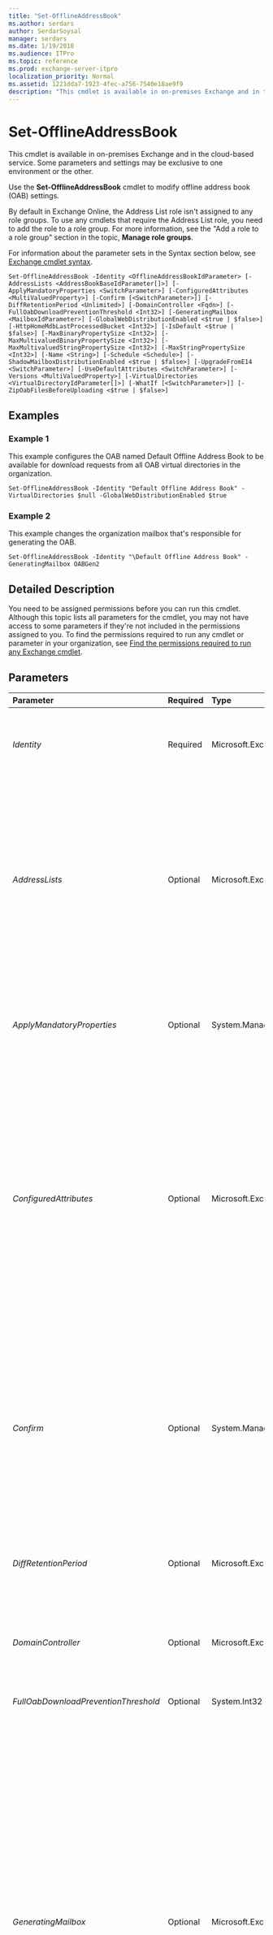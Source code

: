 ```yaml
---
title: "Set-OfflineAddressBook"
ms.author: serdars
author: SerdarSoysal
manager: serdars
ms.date: 1/19/2018
ms.audience: ITPro
ms.topic: reference
ms.prod: exchange-server-itpro
localization_priority: Normal
ms.assetid: 1221dda7-1923-4fec-a756-7540e18ae9f9
description: "This cmdlet is available in on-premises Exchange and in the cloud-based service. Some parameters and settings may be exclusive to one environment or the other."
---
```


# Set-OfflineAddressBook

This cmdlet is available in on-premises Exchange and in the cloud-based service. Some parameters and settings may be exclusive to one environment or the other. 
  
Use the **Set-OfflineAddressBook** cmdlet to modify offline address book (OAB) settings.
  
By default in Exchange Online, the Address List role isn't assigned to any role groups. To use any cmdlets that require the Address List role, you need to add the role to a role group. For more information, see the "Add a role to a role group" section in the topic, **Manage role groups**. 
  
For information about the parameter sets in the Syntax section below, see [Exchange cmdlet syntax](https://technet.microsoft.com/library/bb123552.aspx). 
  
```
Set-OfflineAddressBook -Identity <OfflineAddressBookIdParameter> [-AddressLists <AddressBookBaseIdParameter[]>] [-ApplyMandatoryProperties <SwitchParameter>] [-ConfiguredAttributes <MultiValuedProperty>] [-Confirm [<SwitchParameter>]] [-DiffRetentionPeriod <Unlimited>] [-DomainController <Fqdn>] [-FullOabDownloadPreventionThreshold <Int32>] [-GeneratingMailbox <MailboxIdParameter>] [-GlobalWebDistributionEnabled <$true | $false>] [-HttpHomeMdbLastProcessedBucket <Int32>] [-IsDefault <$true | $false>] [-MaxBinaryPropertySize <Int32>] [-MaxMultivaluedBinaryPropertySize <Int32>] [-MaxMultivaluedStringPropertySize <Int32>] [-MaxStringPropertySize <Int32>] [-Name <String>] [-Schedule <Schedule>] [-ShadowMailboxDistributionEnabled <$true | $false>] [-UpgradeFromE14 <SwitchParameter>] [-UseDefaultAttributes <SwitchParameter>] [-Versions <MultiValuedProperty>] [-VirtualDirectories <VirtualDirectoryIdParameter[]>] [-WhatIf [<SwitchParameter>]] [-ZipOabFilesBeforeUploading <$true | $false>]

```

## Examples
<a name="Examples"> </a>

### Example 1

This example configures the OAB named Default Offline Address Book to be available for download requests from all OAB virtual directories in the organization.
  
```
Set-OfflineAddressBook -Identity "Default Offline Address Book" -VirtualDirectories $null -GlobalWebDistributionEnabled $true
```

### Example 2

This example changes the organization mailbox that's responsible for generating the OAB.
  
```
Set-OfflineAddressBook -Identity "\Default Offline Address Book" -GeneratingMailbox OABGen2
```

## Detailed Description
<a name="DetailedDescription"> </a>

You need to be assigned permissions before you can run this cmdlet. Although this topic lists all parameters for the cmdlet, you may not have access to some parameters if they're not included in the permissions assigned to you. To find the permissions required to run any cmdlet or parameter in your organization, see [Find the permissions required to run any Exchange cmdlet](https://technet.microsoft.com/library/mt432940.aspx). 
  
## Parameters
<a name="DetailedDescription"> </a>

|**Parameter**|**Required**|**Type**|**Description**|
|:-----|:-----|:-----|:-----|
| _Identity_ <br/> |Required  <br/> |Microsoft.Exchange.Configuration.Tasks.OfflineAddressBookIdParameter  <br/> | The _Identity_ parameter specifies the OAB that you want to modify. You can use any value that uniquely identifies the OAB. For example: <br/>  Name or \Name <br/>  Distinguished name (DN) <br/>  GUID <br/> |
| _AddressLists_ <br/> |Optional  <br/> |Microsoft.Exchange.Configuration.Tasks.AddressBookBaseIdParameter[]  <br/> | The _AddressLists_ parameter specifies the address lists or global address lists that are included in the OAB. You can use any value that uniquely identifies the address list. For example: <br/>  Name <br/>  Distinguished name (DN) <br/>  GUID <br/>  To enter multiple values, use the following syntax: `<value1>,<value2>,...<valueX>`. If the values contain spaces or otherwise require quotation marks, use the following syntax:  `"<value1>","<value2>",..."<valueX>"`.  <br/>  You can find the identify values of address lists and global address lists by using the **Get-AddressList** and **Get-GlobalAddressList** cmdlets. <br/> |
| _ApplyMandatoryProperties_ <br/> |Optional  <br/> |System.Management.Automation.SwitchParameter  <br/> |The _ApplyMandatoryProperties_switch specifies whether to update the mandatory properties of a legacy OAB. You don't need to specify a value with this switch.  <br/> This switch was used in coexistence environments when an OAB was migrated from Exchange 2003.  <br/> |
| _ConfiguredAttributes_ <br/> |Optional  <br/> |Microsoft.Exchange.Data.MultiValuedProperty  <br/> |The _ConfiguredAttributes_ parameter specifies the recipient MAPI propertiesthat are available in the OAB. This parameter uses the syntax: `"<Name1>,<Type1>","<Name2>,<Type2>"...` where `<Name>` is the name of the MAPI property (for example, `MobileTelephoneNumber`), and  `<Type>` is the value `ANR` (ambiguous name resolution), `Value`, or  `Indicator`.  <br/> To enter multiple values and overwrite any existing entries, use the following syntax:  `<value1>,<value2>...`. If the values contain spaces or otherwise require quotation marks, you need to use the following syntax:  `"<value1>","<value2>"...`.  <br/> To add or remove one or more values without affecting any existing entries, use the following syntax:  `@{Add="<value1>","<value2>"...; Remove="<value1>","<value2>"...}`.  <br/> To reset this parameter back to the default values, use the _UseDefaultAttributes_ switch. <br/> |
| _Confirm_ <br/> |Optional  <br/> |System.Management.Automation.SwitchParameter  <br/> | The _Confirm_ switch specifies whether to show or hide the confirmation prompt. How this switch affects the cmdlet depends on if the cmdlet requires confirmation before proceeding. <br/>  Destructive cmdlets (for example, **Remove-\*** cmdlets) have a built-in pause that forces you to acknowledge the command before proceeding. For these cmdlets, you can skip the confirmation prompt by using this exact syntax: `-Confirm:$false`.  <br/>  Most other cmdlets (for example, **New-\*** and **Set-\*** cmdlets) don't have a built-in pause. For these cmdlets, specifying the _Confirm_ switch without a value introduces a pause that forces you acknowledge the command before proceeding. <br/> |
| _DiffRetentionPeriod_ <br/> |Optional  <br/> |Microsoft.Exchange.Data.Unlimited  <br/> |The _DiffRetentionPeriod_ parameter specifies the number of days that the OAB difference files are stored on the server. Valid values are integers from 7 to 1825, or the value `unlimited`. The default value is 30.  <br/> |
| _DomainController_ <br/> |Optional  <br/> |Microsoft.Exchange.Data.Fqdn  <br/> |This parameter is available only in on-premises Exchange.  <br/> The _DomainController_ parameter specifies the domain controller that's used by this cmdlet to read data from or write data to Active Directory. You identify the domain controller by its fully qualified domain name (FQDN). For example, `dc01.contoso.com`.  <br/> |
| _FullOabDownloadPreventionThreshold_ <br/> |Optional  <br/> |System.Int32  <br/> |This parameter is reserved for internal Microsoft use.  <br/> |
| _GeneratingMailbox_ <br/> |Optional  <br/> |Microsoft.Exchange.Configuration.Tasks.MailboxIdParameter  <br/> | This parameter is available only in on-premises Exchange. <br/>  The _GeneratingMailbox_ parameter specifies the arbitration mailbox where the OAB is generated. Specifically, the arbitration mailbox must contain the `OrganizationCapabilityOABGen` value for the **PersistedCapability** property. An arbitration mailbox with this capability is also known as anorganization mailbox. You can use any value that uniquely identifies the mailbox.  <br/>  For example: <br/>  Name <br/>  Display name <br/>  Alias <br/>  Distinguished name (DN) <br/>  Canonical DN <br/> _\<domain name\>_\ _\<account name\>_ <br/>  Email address <br/>  GUID <br/> **LegacyExchangeDN** <br/> **SamAccountName** <br/>  User ID or user principal name (UPN) <br/>  The default value for this parameter is the organization mailbox named `SystemMailbox{bb558c35-97f1-4cb9-8ff7-d53741dc928c}`.  <br/>  A single organization mailbox can generate multiple OABs (you can use the same value for this parameter in the settings of multiple OABs), but in Exchange 2013 CU5 or later, an OAB can only be generated by a single organization mailbox (this parameter doesn't accept multiple values). To have a read only copy of the OAB (also known as ashadow copy) available in other organization mailboxes, use the _ShadowMailboxDistributionEnabled_ parameter. <br/> |
| _GlobalWebDistributionEnabled_ <br/> |Optional  <br/> |System.Boolean  <br/> | This parameter is available only in on-premises Exchange. <br/>  The _GlobalWebDistributionEnabled_ parameter specifies whether all OAB virtual directories in the organization can accept requests to download the OAB. These locations are advertised by the Autodiscover service. Valid values are: <br/>  `$true`: Any OAB virtual directory in the organization can accept requests to download the OAB. You can't use this setting with the _VirtualDirectories_ parameter. <br/>  `$false`: Only the OAB virtual directories that are specified by the _VirtualDirectories_ parameter accept requests to download the OAB. This is the default value. <br/>  In Exchange 2013 CU7 or later, we recommend that you use the value `$true` for this parameter. The Client Access services on any Mailbox server can proxy incoming OAB download requests to the correct location. <br/> |
| _HttpHomeMdbLastProcessedBucket_ <br/> |Optional  <br/> |System.Int32  <br/> |This parameter is reserved for internal Microsoft use.  <br/> |
| _IsDefault_ <br/> |Optional  <br/> |System.Boolean  <br/> | The _IsDefault_ parameter specifies whether the OAB is used by all mailboxes and mailbox databases that don't have an OAB specified. Valid values are: <br/>  `$true`: The OAB is the default OAB.  <br/>  `$false`: The OAB is isn't the default OAB.  <br/> |
| _MaxBinaryPropertySize_ <br/> |Optional  <br/> |System.Int32  <br/> |This parameter is available only in on-premises Exchange.  <br/> The _MaxBinaryPropertySize_ parameter specifies the maximum size in bytes for binary attributes in the OAB before they're truncated. Valid values are integers from 0 to 999999999. The default value is 65536. <br/> |
| _MaxMultivaluedBinaryPropertySize_ <br/> |Optional  <br/> |System.Int32  <br/> |This parameter is available only in on-premises Exchange.  <br/> The _MaxMultivaluedBinaryPropertySize_ parameter specifies the maximum size in bytes for multivalued binary attributes in the OAB before they're truncated. Valid values are integers from 0 to 999999999. The default value is 65536 (64 kilobytes). <br/> |
| _MaxMultivaluedStringPropertySize_ <br/> |Optional  <br/> |System.Int32  <br/> |This parameter is available only in on-premises Exchange.  <br/> The _MaxMultivaluedStringPropertySize_ parameter specifies the maximum size for multivalued string attributes in the OAB before they're truncated. Valid values are integers from 0 to 999999999. The default value is 65536 (64 kilobytes). <br/> |
| _MaxStringPropertySize_ <br/> |Optional  <br/> |System.Int32  <br/> |This parameter is available only in on-premises Exchange.  <br/> The _MaxStringPropertySize_ parameter specifies the maximum size in bytes for string attributes before they're truncated. Valid values are integers from 0 to 999999999. The default value is 3400. <br/> |
| _Name_ <br/> |Optional  <br/> |System.String  <br/> |The _Name_ parameter specifies the unique name of the OAB. The maximum length is 64 characters. If the value contains spaces, enclose the value in quotation marks. <br/> |
| _Schedule_ <br/> |Optional  <br/> |Microsoft.Exchange.Data.Schedule  <br/> | This parameter is available only in on-premises Exchange. <br/> **Note**: In Exchange 2013 or later, this parameter is no longer responsible for the OAB generation schedule. For more information, see [Change the offline address book generation schedule in Exchange 2016](https://technet.microsoft.com/library/d2b4d527-311e-442d-9f1f-54fac8371b80.aspx).  <br/>  The _Schedule_ parameter specifies the interval for generating the OAB in Exchange 2010 or earlier. <br/>  You can use the following values for the start and end days: <br/>  Full name of the day <br/>  Abbreviated name of the day <br/>  Integer from 0 through 6, where 0 = Sunday <br/>  The start time and end time must be at least 15 minutes apart. Minutes will be rounded down to 0, 15, 30, or 45. If you specify more than one interval, there must be at least 15 minutes between each interval. <br/>  The following are examples: <br/>  "Sun.11:30 PM-Mon.1:30 AM" <br/>  6.22:00-6.22:15 (The assistant will run from Saturday at 10:00 PM until Saturday at 10:15 PM.) <br/>  "Monday.4:30 AM-Monday.5:30 AM","Wednesday.4:30 AM-Wednesday.5:30 AM" (The assistant will run on Monday and Wednesday mornings from 4:30 until 5:30.) <br/>  "Sun.1:15 AM-Monday.23:00" <br/> **Note**: In Office 365, the read only value of this property is displayed in Coordinated Universal Time (UTC).  <br/> |
| _ShadowMailboxDistributionEnabled_ <br/> |Optional  <br/> |System.Boolean  <br/> | This parameter is available only in on-premises Exchange. <br/>  The _ShadowMailboxDistributionEnabled_ parameter specifies whether a read only copy of the OAB (also known as a shadow copy) is distributed to all other OAB generation mailboxes (also known as organization mailboxes). This allows additional Mailbox servers to be endpoints for requests to download the OAB, which can help prevent users from downloading the OAB across slow WAN links. Valid values are: <br/>  `$true`: The OAB is distributed to all other organization mailboxes.  <br/>  `$false`: The OAB is isn't distributed to other organization mailboxes. This is the default value.  <br/>  The value of this parameter is only meaningful if you have multiple organization mailboxes, and is only beneficial in Exchange organizations that have multiple Active Directory sites. <br/> |
| _UpgradeFromE14_ <br/> |Optional  <br/> |System.Management.Automation.SwitchParameter  <br/> |This parameter is reserved for internal Microsoft use.  <br/> |
| _UseDefaultAttributes_ <br/> |Optional  <br/> |System.Management.Automation.SwitchParameter  <br/> |The _UseDefaultAttributes_switch specifies whether to revert the recipient MAPI properties that are available in the OAB to the default list. You don't need to specify a value with this switch.  <br/> You can use this switch to undo changes that you've made to the default list by using the _ConfiguredAttributes_ parameter. <br/> |
| _Versions_ <br/> |Optional  <br/> |Microsoft.Exchange.Data.MultiValuedProperty  <br/> |The _Versions_ parameter specifies the OAB versions that are generated for client download. In Exchange 2013 or later, the default and only supported value is `Version4` ( `Version3` and `Version2` require public folder distribution). <br/> |
| _VirtualDirectories_ <br/> |Optional  <br/> |Microsoft.Exchange.Configuration.Tasks.VirtualDirectoryIdParameter[]  <br/> | This parameter is available only in on-premises Exchange. <br/>  The _VirtualDirectories_ parameter specifies the OAB virtual directories that accept requests to download the OAB. These locations are advertised in the Autodiscover service. <br/>  You can use any value that uniquely identifies the virtual directory. For example: <br/>  Name or `<Server>\Name` <br/>  Distinguished name (DN) <br/>  GUID <br/>  The **Name** value uses the syntax " `<VirtualDirectoryName> (<WebsiteName>)`" from the properties of the virtual directory. You can specify the wildcard character (*) instead of the default website by using the syntax  `<VirtualDirectoryName>*`.  <br/>  The default value of this parameter is the Client Access services (frontend) and backend OAB virtual directories on the Mailbox server that holds the OAB generation mailbox (the _GeneratingMailbox_ parameter or `SystemMailbox{bb558c35-97f1-4cb9-8ff7-d53741dc928c}`) when you created the OAB (for example,  `Mailbox01\OAB (Default Web Site),Mailbox01\OAB (Exchange Back End`).  <br/>  To use this parameter, the value of the _GlobalWebDistributionEnabled_ parameter must be `$false`.  <br/>  In Exchange 2013 CU7 or later, we recommend that you set this parameter to `$null`, and then set the _GlobalWebDistributionEnabled_ parameter to `$true`, because the Client Access services on any Mailbox server can proxy incoming OAB download requests to the correct location.  <br/> |
| _WhatIf_ <br/> |Optional  <br/> |System.Management.Automation.SwitchParameter  <br/> |The _WhatIf_ switch simulates the actions of the command. You can use this switch to view the changes that would occur without actually applying those changes. You don't need to specify a value with this switch. <br/> |
| _ZipOabFilesBeforeUploading_ <br/> |Optional  <br/> |System.Boolean  <br/> | The _ZipOabFilesBeforeUploading_specifies whether to use ZIP file compression on the OAB files before uploading them to the server. Valid values are:  <br/>  `$true`: ZIP the OAB files.  <br/>  `$false`: Don't ZIP the OAB files. This is the default value.  <br/> |
   
## Input Types
<a name="InputTypes"> </a>

To see the input types that this cmdlet accepts, see [Cmdlet Input and Output Types](http://go.microsoft.com/fwlink/p/?linkId=616387). If the Input Type field for a cmdlet is blank, the cmdlet doesn't accept input data. 
  
## Return Types
<a name="ReturnTypes"> </a>

To see the return types, which are also known as output types, that this cmdlet accepts, see [Cmdlet Input and Output Types](http://go.microsoft.com/fwlink/p/?linkId=616387). If the Output Type field is blank, the cmdlet doesn't return data. 
  

